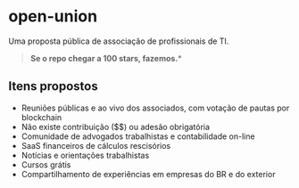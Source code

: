# open-union
Uma proposta pública de associação de profissionais de TI.

> **Se o repo chegar a 100 stars, fazemos.***

## Itens propostos
- Reuniões públicas e ao vivo dos associados, com votação de pautas por blockchain
- Não existe contribuição ($$) ou adesão obrigatória
- Comunidade de advogados trabalhistas e contabilidade on-line
- SaaS financeiros de cálculos rescisórios
- Notícias e orientações trabalhistas
- Cursos grátis
- Compartilhamento de experiências em empresas do BR e do exterior
